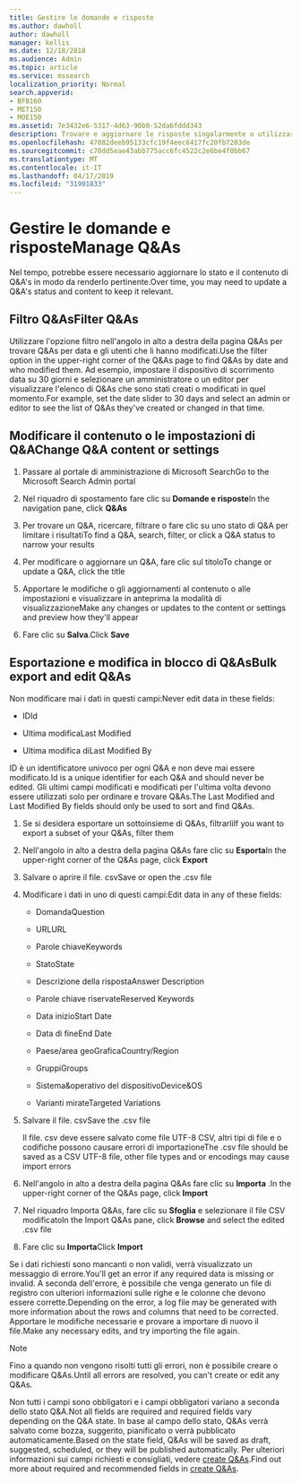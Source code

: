 ```yaml
---
title: Gestire le domande e risposte
ms.author: dawholl
author: dawholl
manager: kellis
ms.date: 12/18/2018
ms.audience: Admin
ms.topic: article
ms.service: mssearch
localization_priority: Normal
search.appverid:
- BFB160
- MET150
- MOE150
ms.assetid: 7e3432e6-5317-4d63-90b0-52da6fddd343
description: Trovare e aggiornare le risposte singolarmente o utilizzare gli strumenti di ricerca di Microsoft disponibili per modificarli contemporaneamente
ms.openlocfilehash: 47882deeb95133cfc19f4eec6417fc20fb7203de
ms.sourcegitcommit: c70dd5eae43abb775acc6fc4522c2e6be4f0bb67
ms.translationtype: MT
ms.contentlocale: it-IT
ms.lasthandoff: 04/17/2019
ms.locfileid: "31901833"
---
```

# <a name="manage-qas"></a><span data-ttu-id="59b99-103">Gestire le domande e risposte</span><span class="sxs-lookup"><span data-stu-id="59b99-103">Manage Q&As</span></span>

<span data-ttu-id="59b99-104">Nel tempo, potrebbe essere necessario aggiornare lo stato e il contenuto di Q&A's in modo da renderlo pertinente.</span><span class="sxs-lookup"><span data-stu-id="59b99-104">Over time, you may need to update a Q&A's status and content to keep it relevant.</span></span>
  
## <a name="filter-qas"></a><span data-ttu-id="59b99-105">Filtro Q&As</span><span class="sxs-lookup"><span data-stu-id="59b99-105">Filter Q&As</span></span>

<span data-ttu-id="59b99-106">Utilizzare l'opzione filtro nell'angolo in alto a destra della pagina Q&As per trovare Q&As per data e gli utenti che li hanno modificati.</span><span class="sxs-lookup"><span data-stu-id="59b99-106">Use the filter option in the upper-right corner of the Q&As page to find Q&As by date and who modified them.</span></span> <span data-ttu-id="59b99-107">Ad esempio, impostare il dispositivo di scorrimento data su 30 giorni e selezionare un amministratore o un editor per visualizzare l'elenco di Q&As che sono stati creati o modificati in quel momento.</span><span class="sxs-lookup"><span data-stu-id="59b99-107">For example, set the date slider to 30 days and select an admin or editor to see the list of Q&As they've created or changed in that time.</span></span>
  
## <a name="change-qa-content-or-settings"></a><span data-ttu-id="59b99-108">Modificare il contenuto o le impostazioni di Q&A</span><span class="sxs-lookup"><span data-stu-id="59b99-108">Change Q&A content or settings</span></span>

1. <span data-ttu-id="59b99-109">Passare al portale di amministrazione di Microsoft Search</span><span class="sxs-lookup"><span data-stu-id="59b99-109">Go to the Microsoft Search Admin portal</span></span>
    
2. <span data-ttu-id="59b99-110">Nel riquadro di spostamento fare clic su **Domande e risposte**</span><span class="sxs-lookup"><span data-stu-id="59b99-110">In the navigation pane, click **Q&As**</span></span>
    
3. <span data-ttu-id="59b99-111">Per trovare un Q&A, ricercare, filtrare o fare clic su uno stato di Q&A per limitare i risultati</span><span class="sxs-lookup"><span data-stu-id="59b99-111">To find a Q&A, search, filter, or click a Q&A status to narrow your results</span></span>
    
4. <span data-ttu-id="59b99-112">Per modificare o aggiornare un Q&A, fare clic sul titolo</span><span class="sxs-lookup"><span data-stu-id="59b99-112">To change or update a Q&A, click the title</span></span>
    
5. <span data-ttu-id="59b99-113">Apportare le modifiche o gli aggiornamenti al contenuto o alle impostazioni e visualizzare in anteprima la modalità di visualizzazione</span><span class="sxs-lookup"><span data-stu-id="59b99-113">Make any changes or updates to the content or settings and preview how they'll appear</span></span>
    
6. <span data-ttu-id="59b99-114">Fare clic su **Salva**.</span><span class="sxs-lookup"><span data-stu-id="59b99-114">Click **Save**</span></span>
    
## <a name="bulk-export-and-edit-qas"></a><span data-ttu-id="59b99-115">Esportazione e modifica in blocco di Q&As</span><span class="sxs-lookup"><span data-stu-id="59b99-115">Bulk export and edit Q&As</span></span>

<span data-ttu-id="59b99-116">Non modificare mai i dati in questi campi:</span><span class="sxs-lookup"><span data-stu-id="59b99-116">Never edit data in these fields:</span></span>
  
- <span data-ttu-id="59b99-117">ID</span><span class="sxs-lookup"><span data-stu-id="59b99-117">Id</span></span>
    
- <span data-ttu-id="59b99-118">Ultima modifica</span><span class="sxs-lookup"><span data-stu-id="59b99-118">Last Modified</span></span>
    
- <span data-ttu-id="59b99-119">Ultima modifica di</span><span class="sxs-lookup"><span data-stu-id="59b99-119">Last Modified By</span></span>
    
<span data-ttu-id="59b99-120">ID è un identificatore univoco per ogni Q&A e non deve mai essere modificato.</span><span class="sxs-lookup"><span data-stu-id="59b99-120">Id is a unique identifier for each Q&A and should never be edited.</span></span> <span data-ttu-id="59b99-121">Gli ultimi campi modificati e modificati per l'ultima volta devono essere utilizzati solo per ordinare e trovare Q&As.</span><span class="sxs-lookup"><span data-stu-id="59b99-121">The Last Modified and Last Modified By fields should only be used to sort and find Q&As.</span></span>
  
1. <span data-ttu-id="59b99-122">Se si desidera esportare un sottoinsieme di Q&As, filtrarli</span><span class="sxs-lookup"><span data-stu-id="59b99-122">If you want to export a subset of your Q&As, filter them</span></span>
    
2. <span data-ttu-id="59b99-123">Nell'angolo in alto a destra della pagina Q&As fare clic su **Esporta**</span><span class="sxs-lookup"><span data-stu-id="59b99-123">In the upper-right corner of the Q&As page, click **Export**</span></span>
    
3. <span data-ttu-id="59b99-124">Salvare o aprire il file. csv</span><span class="sxs-lookup"><span data-stu-id="59b99-124">Save or open the .csv file</span></span>
    
4. <span data-ttu-id="59b99-125">Modificare i dati in uno di questi campi:</span><span class="sxs-lookup"><span data-stu-id="59b99-125">Edit data in any of these fields:</span></span>
    
   - <span data-ttu-id="59b99-126">Domanda</span><span class="sxs-lookup"><span data-stu-id="59b99-126">Question</span></span>
    
   - <span data-ttu-id="59b99-127">URL</span><span class="sxs-lookup"><span data-stu-id="59b99-127">URL</span></span>
      
   - <span data-ttu-id="59b99-128">Parole chiave</span><span class="sxs-lookup"><span data-stu-id="59b99-128">Keywords</span></span>
    
   - <span data-ttu-id="59b99-129">Stato</span><span class="sxs-lookup"><span data-stu-id="59b99-129">State</span></span>
    
   - <span data-ttu-id="59b99-130">Descrizione della risposta</span><span class="sxs-lookup"><span data-stu-id="59b99-130">Answer Description</span></span>
    
   - <span data-ttu-id="59b99-131">Parole chiave riservate</span><span class="sxs-lookup"><span data-stu-id="59b99-131">Reserved Keywords</span></span>
    
   - <span data-ttu-id="59b99-132">Data inizio</span><span class="sxs-lookup"><span data-stu-id="59b99-132">Start Date</span></span>
    
   - <span data-ttu-id="59b99-133">Data di fine</span><span class="sxs-lookup"><span data-stu-id="59b99-133">End Date</span></span>
    
   - <span data-ttu-id="59b99-134">Paese/area geoGrafica</span><span class="sxs-lookup"><span data-stu-id="59b99-134">Country/Region</span></span>
    
   - <span data-ttu-id="59b99-135">Gruppi</span><span class="sxs-lookup"><span data-stu-id="59b99-135">Groups</span></span>
    
   - <span data-ttu-id="59b99-136">Sistema&amp;operativo del dispositivo</span><span class="sxs-lookup"><span data-stu-id="59b99-136">Device&amp;OS</span></span>
    
   - <span data-ttu-id="59b99-137">Varianti mirate</span><span class="sxs-lookup"><span data-stu-id="59b99-137">Targeted Variations</span></span>
    
5. <span data-ttu-id="59b99-138">Salvare il file. csv</span><span class="sxs-lookup"><span data-stu-id="59b99-138">Save the .csv file</span></span>

    <span data-ttu-id="59b99-139">Il file. csv deve essere salvato come file UTF-8 CSV, altri tipi di file e o codifiche possono causare errori di importazione</span><span class="sxs-lookup"><span data-stu-id="59b99-139">The .csv file should be saved as a CSV UTF-8 file, other file types and or encodings may cause import errors</span></span>
    
6. <span data-ttu-id="59b99-140">Nell'angolo in alto a destra della pagina Q&As fare clic su **Importa** .</span><span class="sxs-lookup"><span data-stu-id="59b99-140">In the upper-right corner of the Q&As page, click **Import**</span></span>
    
7. <span data-ttu-id="59b99-141">Nel riquadro Importa Q&As, fare clic su **Sfoglia** e selezionare il file CSV modificato</span><span class="sxs-lookup"><span data-stu-id="59b99-141">In the Import Q&As pane, click **Browse** and select the edited .csv file</span></span> 
    
8. <span data-ttu-id="59b99-142">Fare clic su **Importa**</span><span class="sxs-lookup"><span data-stu-id="59b99-142">Click **Import**</span></span>
    
<span data-ttu-id="59b99-143">Se i dati richiesti sono mancanti o non validi, verrà visualizzato un messaggio di errore.</span><span class="sxs-lookup"><span data-stu-id="59b99-143">You'll get an error if any required data is missing or invalid.</span></span> <span data-ttu-id="59b99-144">A seconda dell'errore, è possibile che venga generato un file di registro con ulteriori informazioni sulle righe e le colonne che devono essere corrette.</span><span class="sxs-lookup"><span data-stu-id="59b99-144">Depending on the error, a log file may be generated with more information about the rows and columns that need to be corrected.</span></span> <span data-ttu-id="59b99-145">Apportare le modifiche necessarie e provare a importare di nuovo il file.</span><span class="sxs-lookup"><span data-stu-id="59b99-145">Make any necessary edits, and try importing the file again.</span></span>
  
> [!NOTE]
> <span data-ttu-id="59b99-146">Fino a quando non vengono risolti tutti gli errori, non è possibile creare o modificare Q&As.</span><span class="sxs-lookup"><span data-stu-id="59b99-146">Until all errors are resolved, you can't create or edit any Q&As.</span></span> 
  
<span data-ttu-id="59b99-147">Non tutti i campi sono obbligatori e i campi obbligatori variano a seconda dello stato Q&A.</span><span class="sxs-lookup"><span data-stu-id="59b99-147">Not all fields are required and required fields vary depending on the Q&A state.</span></span> <span data-ttu-id="59b99-148">In base al campo dello stato, Q&As verrà salvato come bozza, suggerito, pianificato o verrà pubblicato automaticamente.</span><span class="sxs-lookup"><span data-stu-id="59b99-148">Based on the state field, Q&As will be saved as draft, suggested, scheduled, or they will be published automatically.</span></span> <span data-ttu-id="59b99-149">Per ulteriori informazioni sui campi richiesti e consigliati, vedere [create Q&As](create-qas.md).</span><span class="sxs-lookup"><span data-stu-id="59b99-149">Find out more about required and recommended fields in [create Q&As](create-qas.md).</span></span>

  

